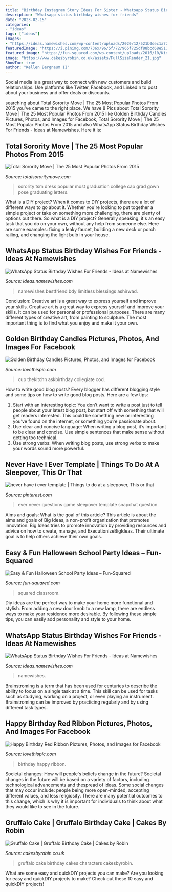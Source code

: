 ```yaml
---
title: "Birthday Instagram Story Ideas For Sister ~ Whatsapp Status Birthday Wishes For Friends"
description: "Whatsapp status birthday wishes for friends"
date: "2023-02-15"
categories:
- "ideas"
tags: ["ideas"]
images:
- "https://ideas.namewishes.com/wp-content/uploads/2020/12/521b0dec1a72bc38ea0c9d21e80e40d7.jpg"
featuredImage: "https://i.pinimg.com/736x/96/5f/72/965f725df88bcd68e51117ec0c59821a.jpg"
featured_image: "https://fun-squared.com/wp-content/uploads/2016/10/KidsHalloweenClassPartyIdeas.jpg"
image: "https://www.cakesbyrobin.co.uk/assets/FullSizeRender_21.jpg"
ShowToc: true
author: "Kellen Bergnaum II"
---
```



Social media is a great way to connect with new customers and build relationships. Use platforms like Twitter, Facebook, and LinkedIn to post about your business and offer deals or discounts.

	

		
searching about Total Sorority Move | The 25 Most Popular Photos From 2015 you've came to the right place. We have 8 Pics about Total Sorority Move | The 25 Most Popular Photos From 2015 like Golden Birthday Candles Pictures, Photos, and Images for Facebook, Total Sorority Move | The 25 Most Popular Photos From 2015 and also WhatsApp Status Birthday Wishes For Friends - Ideas at Namewishes. Here it is:
		
    
## Total Sorority Move | The 25 Most Popular Photos From 2015

<img loading=lazy src="http://cdn.totalsororitymove.com/wp-content/uploads/2015/12/d94004121e19db221c9fbb1aeb42cd0f.jpg" onerror="this.onerror=null;this.src='https://tse1.mm.bing.net/th?id=OIP.ViAu7ZXyMcn_kUUgmQ97rQHaLH&amp;pid=15.1';" alt="Total Sorority Move | The 25 Most Popular Photos From 2015">

_Source: totalsororitymove.com_

>sorority tsm dress popular most graduation college cap grad gown pose graduating letters. 

	

What is a DIY project?
When it comes to DIY projects, there are a lot of different ways to go about it. Whether you're looking to put together a simple project or take on something more challenging, there are plenty of options out there. So what is a DIY project? Generally speaking, it's an easy task that you do on your own, without any help from someone else. Here are some examples: fixing a leaky faucet, building a new deck or porch railing, and changing the light bulb in your house.

    
## WhatsApp Status Birthday Wishes For Friends - Ideas At Namewishes

<img loading=lazy src="https://ideas.namewishes.com/wp-content/uploads/2020/12/6f55a8b078b1d3e67439a673d248f7a9-473x1024.jpg" onerror="this.onerror=null;this.src='https://tse3.mm.bing.net/th?id=OIP.pxOIgrlhcxFvCtnWNdtQBgAAAA&amp;pid=15.1';" alt="WhatsApp Status Birthday Wishes For Friends - Ideas at Namewishes">

_Source: ideas.namewishes.com_

>namewishes bestfriend bdy limitless blessings ashirwad. 

	

Conclusion: Creative art is a great way to express yourself and improve your skills.
Creative art is a great way to express yourself and improve your skills. It can be used for personal or professional purposes. There are many different types of creative art, from painting to sculpture. The most important thing is to find what you enjoy and make it your own.

    
## Golden Birthday Candles Pictures, Photos, And Images For Facebook

<img loading=lazy src="https://www.lovethispic.com/uploaded_images/29061-Golden-Birthday-Candles.jpg" onerror="this.onerror=null;this.src='https://tse2.mm.bing.net/th?id=OIP.qEwdv36qEUsEbReIKNbEcQHaLH&amp;pid=15.1';" alt="Golden Birthday Candles Pictures, Photos, and Images for Facebook">

_Source: lovethispic.com_

>cup thekitchn askbirthday collegiate cod. 

	

How to write good blog posts?
Every blogger has different blogging style and some tips on how to write good blog posts. Here are a few tips: 
1. Start with an interesting topic: You don’t want to write a post just to tell people about your latest blog post, but start off with something that will get readers interested. This could be something new or interesting you’ve found on the internet, or something you’re passionate about. 
2. Use clear and concise language: When writing a blog post, it’s important to be clear and concise. Use simple sentences that make sense without getting too technical. 
3. Use strong verbs: When writing blog posts, use strong verbs to make your words sound more powerful.

    
## Never Have I Ever Template | Things To Do At A Sleepover, This Or That

<img loading=lazy src="https://i.pinimg.com/736x/96/5f/72/965f725df88bcd68e51117ec0c59821a.jpg" onerror="this.onerror=null;this.src='https://tse3.mm.bing.net/th?id=OIP.KxNSnsZkDqnUD2-_AXpCYgHaNK&amp;pid=15.1';" alt="never have i ever template | Things to do at a sleepover, This or that">

_Source: pinterest.com_

>ever never questions game sleepover template snapchat question. 

	

Aims and goals: What is the goal of this article?
This article is about the aims and goals of Big Ideas, a non-profit organization that promotes innovation. Big Ideas tries to promote innovation by providing resources and advice on how to create, manage, and ExecutionizeBigIdeas. Their ultimate goal is to help others achieve their own goals.

    
## Easy &amp; Fun Halloween School Party Ideas – Fun-Squared

<img loading=lazy src="https://fun-squared.com/wp-content/uploads/2016/10/KidsHalloweenClassPartyIdeas.jpg" onerror="this.onerror=null;this.src='https://tse1.mm.bing.net/th?id=OIP.DN6U5TbuwMEi1UqqNagfhAHaKh&amp;pid=15.1';" alt="Easy &amp; Fun Halloween School Party Ideas – Fun-Squared">

_Source: fun-squared.com_

>squared classroom. 

	

Diy ideas are the perfect way to make your home more functional and stylish. From adding a new door knob to a new lamp, there are endless ways to make your residence more desirable. By following these simple tips, you can easily add personality and style to your home.

    
## WhatsApp Status Birthday Wishes For Friends - Ideas At Namewishes

<img loading=lazy src="https://ideas.namewishes.com/wp-content/uploads/2020/12/521b0dec1a72bc38ea0c9d21e80e40d7.jpg" onerror="this.onerror=null;this.src='https://tse4.mm.bing.net/th?id=OIP._A94AF6s8eU4lfuaD4-jGwAAAA&amp;pid=15.1';" alt="WhatsApp Status Birthday Wishes For Friends - Ideas at Namewishes">

_Source: ideas.namewishes.com_

>namewishes. 

	

Brainstroming is a term that has been used for centuries to describe the ability to focus on a single task at a time. This skill can be used for tasks such as studying, working on a project, or even playing an instrument. Brainstroming can be improved by practicing regularly and by using different task types.

    
## Happy Birthday Red Ribbon Pictures, Photos, And Images For Facebook

<img loading=lazy src="https://cache.lovethispic.com/uploaded_images/241515-Happy-Birthday-Red-Ribbon.jpg" onerror="this.onerror=null;this.src='https://tse4.mm.bing.net/th?id=OIP.DFPWsaagGgZJFOKV0PfwOgHaLn&amp;pid=15.1';" alt="Happy Birthday Red Ribbon Pictures, Photos, and Images for Facebook">

_Source: lovethispic.com_

>birthday happy ribbon. 

	

Societal changes: How will people's beliefs change in the future?
Societal changes in the future will be based on a variety of factors, including technological advancements and thespread of ideas. Some social changes that may occur include: people being more open-minded, accepting different values, and less religiosity. There are many potential outcomes to this change, which is why it is important for individuals to think about what they would like to see in the future.

    
## Gruffalo Cake | Gruffalo Birthday Cake | Cakes By Robin

<img loading=lazy src="https://www.cakesbyrobin.co.uk/assets/FullSizeRender_21.jpg" onerror="this.onerror=null;this.src='https://tse3.mm.bing.net/th?id=OIP.4LPJ7pHYIeXEPurHZ5jqAAHaJX&amp;pid=15.1';" alt="Gruffalo Cake | Gruffalo Birthday Cake | Cakes by Robin">

_Source: cakesbyrobin.co.uk_

>gruffalo cake birthday cakes characters cakesbyrobin. 

	

What are some easy and quickDIY projects you can make?
Are you looking for easy and quickDIY projects to make? Check out these 10 easy and quickDIY projects!

